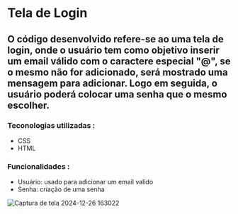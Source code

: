 # Tela de Login
## O código desenvolvido refere-se ao uma tela de login, onde o usuário tem como objetivo inserir um email válido com o caractere especial "@", se o mesmo não for adicionado, será mostrado uma mensagem para adicionar. Logo em seguida, o usuário poderá colocar uma senha que o mesmo escolher.

### Teconologias utilizadas :

- CSS
- HTML

### Funcionalidades :

- Usuário: usado para adicionar um email valído
- Senha: criação de uma senha



![Captura de tela 2024-12-26 163022](https://github.com/user-attachments/assets/527c3a8a-e277-4403-a928-e48887c21a73)

